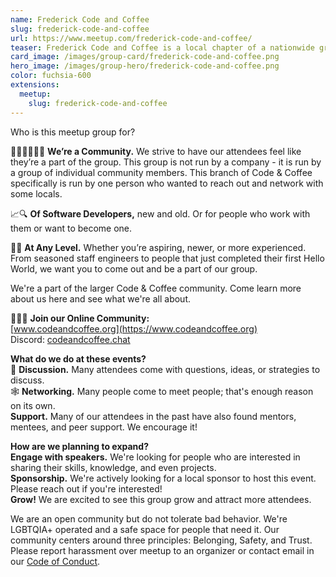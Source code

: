 ```yaml
---
name: Frederick Code and Coffee
slug: frederick-code-and-coffee
url: https://www.meetup.com/frederick-code-and-coffee/
teaser: Frederick Code and Coffee is a local chapter of a nationwide group that aims to bring developers together to grow and make friends. The group meets at local coffee shops.
card_image: /images/group-card/frederick-code-and-coffee.png
hero_image: /images/group-hero/frederick-code-and-coffee.png
color: fuchsia-600
extensions:
  meetup:
    slug: frederick-code-and-coffee
---
```

Who is this meetup group for?

🧑‍🤝‍🧑🧑‍🤝‍🧑 **We’re a Community.** We strive to have our attendees feel like they’re a part of the group. This group is not run by a company - it is run by a group of individual community members. This branch of Code & Coffee specifically is run by one person who wanted to reach out and network with some locals.

📈🔍 **Of Software Developers,** new and old. Or for people who work with them or want to become one.

🐣🐓 **At Any Level.** Whether you’re aspiring, newer, or more experienced. From seasoned staff engineers to people that just completed their first Hello World, we want you to come out and be a part of our group.

We're a part of the larger Code & Coffee community. Come learn more about us here and see what we're all about.

🧑‍🤝‍🧑 **Join our Online Community:**<br>
[www.codeandcoffee.org](https://www.codeandcoffee.org)<br>
Discord: [codeandcoffee.chat](https://codeandcoffee.chat)

**What do we do at these events?**<br>
💬 **Discussion.** Many attendees come with questions, ideas, or strategies to discuss.<br>
🕸 **Networking.** Many people come to meet people; that's enough reason on its own.<br>
**Support.** Many of our attendees in the past have also found mentors, mentees, and peer support. We encourage it!

**How are we planning to expand?**<br>
**Engage with speakers.** We're looking for people who are interested in sharing their skills, knowledge, and even projects.<br>
**Sponsorship.** We're actively looking for a local sponsor to host this event. Please reach out if you're interested!<br>
**Grow!** We are excited to see this group grow and attract more attendees.

We are an open community but do not tolerate bad behavior. We're LGBTQIA+ operated and a safe space for people that need it. Our community centers around three principles: Belonging, Safety, and Trust. Please report harassment over meetup to an organizer or contact email in our [Code of Conduct](https://www.newyorkcodeandcoffee.com/coc.html).
